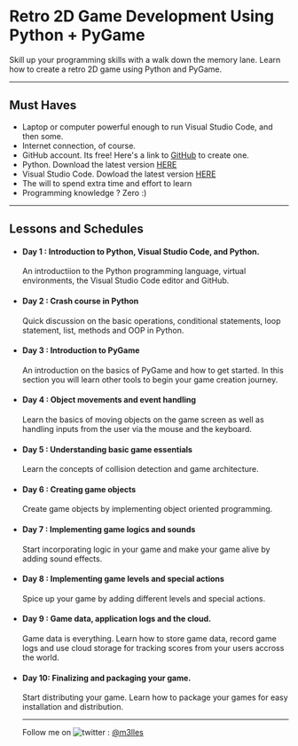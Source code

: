 # Retro 2D Game Development Using Python + PyGame

Skill up your programming skills with a walk down the memory lane. Learn how to create a retro 2D game using Python and PyGame.  

<hr/>

## Must Haves

- Laptop or computer powerful enough to run Visual Studio Code, and then some.
- Internet connection, of course.
- GitHub account. Its free! Here's a link to [GitHub](https://www.github.com) to create one.
- Python. Download the latest version [HERE](https://www.python.org/downloads/)
- Visual Studio Code. Dowload the latest version [HERE](https://code.visualstudio.com/Download)
- The will to spend extra time and effort to learn
- Programming knowledge ? Zero :) 

<hr/>

## Lessons and Schedules

- #### Day 1 : Introduction to Python, Visual Studio Code, and Python.
  
  An introductiion to the Python programming language, virtual environments, the Visual Studio Code editor and GitHub.
- #### Day 2 : Crash course in Python

  Quick discussion on the basic operations, conditional statements, loop statement, list, methods and OOP in Python.
- #### Day 3 : Introduction to PyGame

  An introduction on the basics of PyGame and how to get started. In this section you will learn other tools to begin your game creation journey.
- #### Day 4 : Object movements and event handling

  Learn the basics of moving objects on the game screen as well as handling inputs from the user via the mouse and the keyboard.
- #### Day 5 : Understanding basic game essentials

  Learn the concepts of collision detection and game architecture. 
- #### Day 6 : Creating game objects

  Create game objects by implementing object oriented programming.
- #### Day 7 : Implementing game logics and sounds

  Start incorporating logic in your game and make your game alive by adding sound effects.
- #### Day 8 : Implementing game levels and special actions

  Spice up your game by adding different levels and special actions.
- #### Day 9 : Game data, application logs and the cloud.

  Game data is everything. Learn how to store game data, record game logs and use cloud storage for tracking scores from your users accross the world.
- #### Day 10: Finalizing and packaging your game.

  Start distributing your game. Learn how to package your games for easy installation and distribution.
  
  <hr/>
  
  Follow me on <img title="a title" alt="twitter" src="https://i.imgur.com/JLLlB5S.png"> : [@m3lles](https://twitter.com/m3lles)
